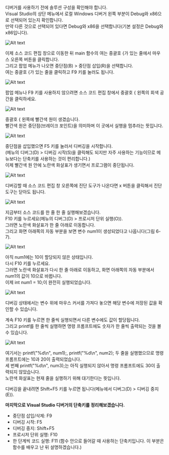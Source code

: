 디버거를 사용하기 전에 솔루션 구성을 확인해야 합니다.  
Visual Studio의 상단 메뉴에서 로컬 Windows 디버거 왼쪽 부분이 Debug와 x86으로 선택되어 있는지 확인합니다.  
만약 다른 것으로 선택되어 있다면 Debug와 x86을 선택합니다(기본 설정은 Debug와 x86입니다).  

![Alt text](https://dojang.io/pluginfile.php/1001/mod_page/content/17/unit6-1.png)

이제 소스 코드 편집 창으로 이동한 뒤 main 함수의 여는 중괄호 {가 있는 줄에서 마우스 오른쪽 버튼을 클릭합니다.  
그리고 팝업 메뉴가 나오면 중단점(B) > 중단점 삽입(R)을 선택합니다.  
여는 중괄호 {가 있는 줄을 클릭하고 F9 키를 눌러도 됩니다.  

![Alt text](https://dojang.io/pluginfile.php/1001/mod_page/content/17/unit6-2.png)

팝업 메뉴나 F9 키를 사용하지 않으려면 소스 코드 편집 창에서 중괄호 { 왼쪽의 회색 공간을 클릭하세요.  

![Alt text](https://dojang.io/pluginfile.php/1001/mod_page/content/17/unit6-3.png)

중괄호 { 왼쪽에 빨간색 원이 생겼습니다.  
빨간색 원은 중단점(브레이크 포인트)을 의미하며 이 곳에서 실행을 멈추라는 뜻입니다.  

![Alt text](https://dojang.io/pluginfile.php/1001/mod_page/content/17/unit6-4.png)

중단점을 삽입했으면 F5 키를 눌러서 디버깅을 시작합니다.  
(메뉴의 디버그(D) > 디버깅 시작(S)을 클릭해도 되지만 자주 사용하는 기능이므로 메뉴보다는 단축키를 사용하는 것이 편리합니다.)  
이제 빨간색 원 안에 노란색 화살표가 생기면서 프로그램이 중단됩니다.  

![Alt text](https://dojang.io/pluginfile.php/1001/mod_page/content/17/unit6-5.png)

디버깅할 때 소스 코드 편집 창 오른쪽에 진단 도구가 나온다면 x 버튼을 클릭해서 진단 도구는 닫아도 됩니다.  

![Alt text](https://dojang.io/pluginfile.php/1001/mod_page/content/17/unit6-6.png)

지금부터 소스 코드를 한 줄 한 줄 실행해보겠습니다.  
F10 키를 누르세요(메뉴의 디버그(D) > 프로시저 단위 실행(O)).  
그러면 노란색 화살표가 한 줄 아래로 이동합니다.  
그리고 화면 아래쪽의 자동 부분을 보면 변수 num1이 생성되었다고 나옵니다(그림 6-7).  

![Alt text](https://dojang.io/pluginfile.php/1001/mod_page/content/17/unit6-7.png)

아직 num1에는 10이 할당되지 않은 상태입니다.  
다시 F10 키를 누르세요.  
그러면 노란색 화살표가 다시 한 줄 아래로 이동하고, 화면 아래쪽의 자동 부분에서 num1의 값이 10으로 바뀝니다.  
이제 int num1 = 10;이 완전히 실행되었습니다.  

![Alt text](https://dojang.io/pluginfile.php/1001/mod_page/content/17/unit6-8.png)

디버깅 상태에서는 변수 위에 마우스 커서를 가져다 놓으면 해당 변수에 저장된 값을 확인할 수 있습니다.  

계속 F10 키를 누르면 한 줄씩 실행되면서 다른 변수에도 값이 할당됩니다.  
그리고 printf를 한 줄씩 실행하면 명령 프롬프트에도 숫자가 한 줄씩 출력되는 것을 볼 수 있습니다.  

![Alt text](https://dojang.io/pluginfile.php/1001/mod_page/content/17/unit6-9.png)

여기서는 printf("%d\n", num1);, printf("%d\n", num2); 두 줄을 실행했으므로 명령 프롬프트에는 10과 20이 출력되었습니다.  
세 번째 printf("%d\n", num3);는 아직 실행되지 않아서 명령 프롬프트에도 30이 출력되지 않았습니다.  
노란색 화살표는 현재 줄을 실행하기 위해 대기한다는 뜻입니다.  

디버깅을 끝내려면 Shift+F5 키를 누르면 됩니다(메뉴에서 디버그(D) > 디버깅 중지(E)).  

**마지막으로 Visual Studio 디버거의 단축키를 정리해보겠습니다.**
* 중단점 삽입/삭제: F9
* 디버깅 시작: F5
* 디버깅 중지: Shift+F5
* 프로시저 단위 실행: F10
* 한 단계씩 코드 실행: F11 (함수 안으로 들어갈 때 사용하는 단축키입니다. 이 부분은 함수를 배우고 난 뒤 설명하겠습니다.)

